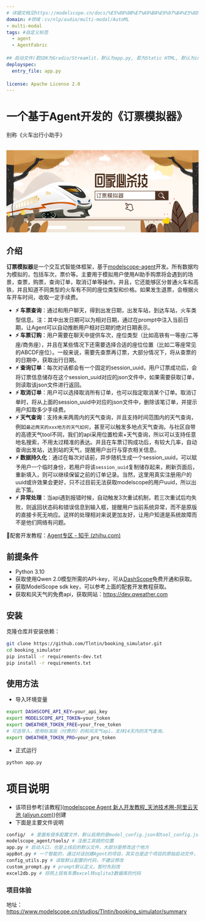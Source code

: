 ```yaml
---
# 详细文档见https://modelscope.cn/docs/%E5%88%9B%E7%A9%BA%E9%97%B4%E5%8D%A1%E7%89%87
domain: #领域：cv/nlp/audio/multi-modal/AutoML
- multi-modal
tags: #自定义标签
  - agent
  - AgentFabric

## 启动文件(若SDK为Gradio/Streamlit，默认为app.py, 若为Static HTML, 默认为index.html)
deployspec:
  entry_file: app.py

license: Apache License 2.0
---
```


<h1> 一个基于Agent开发的《订票模拟器》</h1>
<p>别称《火车出行小助手》</p>

<p align="center">
    <br>
    <img src="./img/bg.png" width="600"/>
    <br>
<p>


## 介绍

**订票模拟器**是一个交互式智能体框架，基于[modelscope-agent](https://github.com/modelscope/modelscope-agent)开发。所有数据均为模拟的，包括车次，票价等。主要用于模拟用户使用AI助手购票将会遇到的场景，查票，购票，查询订单，取消订单等操作。并且，它还能够区分普通火车和高铁，并且知道不同类型的火车有不同的座位类型和价格。如果发生退票，会根据火车开车时间，收取一定手续费。

- **⚡ 车票查询**：通过和用户聊天，得到出发日期，出发车站，到达车站，火车类型信息。注：其中出发日期可以为相对日期，通过在prompt中注入当前日期，让Agent可以自动推断用户相对日期的绝对日期表示。
- **⚡ 车票订购**：用户需要在聊天中提供车次，座位类型（比如高铁有一等座/二等座/商务座），并且在某些情况下还需要选择合适的座位位置（比如二等座常见的ABCDF座位）。一般来说，需要先查票再订票，大部分情况下，将从查票的的日期中，获取出行日期。
- **⚡ 查询订单**：每次对话都会有一个固定的session_uuid，用户订票成功后，会将订票信息储存在这个session_uuid对应的json文件中，如果需要获取订单，则读取该json文件进行返回。
- **⚡ 取消订单**：用户可以选择取消所有订单，也可以指定取消某个订单。取消订单时，将从上面的session_uuid中对应的json文件中，删除该笔订单，并提示用户扣取多少手续费。
- **⚡ 天气查询**：支持未来两周内的天气查询，并且支持时间范围内的天气查询，例如`最近两天的xxx地方的天气如何`，甚至可以触发多地点天气查询。与社区自带的高德天气tool不同，我们的api采用位置检索+天气查询，所以可以支持任意地名搜索，不用太过精准的表达。并且在车票订购成功后，有较大几率，自动查询出发站，达到站的天气，提醒用户出行与穿衣相关信息。
- **⚡ 数据持久化**：通过在每次对话前，异步随机生成一个session_uuid，可以赋予用户一个临时身份，若用户将该`session_uuid`复制储存起来，刷新页面后，重新填入，则可以继续保留之前的订单记录。当然，这里用真实注册用户的uuid或许效果会更好，只不过目前无法获取modelscope的用户uuid，所以出此下策。
- **⚡ 异常处理**：当api遇到报错时候，自动触发3次重试机制，若三次重试后均失败，则返回状态码和错误信息到输入框，提醒用户当前系统异常，而不是原版的直接卡死无响应。这样的处理相对来说更加友好，让用户知道是系统故障而不是他们网络有问题。

🔗配套开发教程：[Agent专区 - 知乎 (zhihu.com)](https://www.zhihu.com/column/c_1720569519108485120)



## 前提条件

- Python 3.10
- 获取使用Qwen 2.0模型所需的API-key，可从[DashScope](https://help.aliyun.com/zh/dashscope/developer-reference/activate-dashscope-and-create-an-api-key)免费开通和获取。
- 获取ModelScope sdk key，可以参考上面的配套开发教程获取。
- 获取和风天气的免费api，获取网站：https://dev.qweather.com

## 安装

克隆仓库并安装依赖：

```bash
git clone https://github.com/Tlntin/booking_simulator.git
cd booking_simulator
pip install -r requirements-dev.txt
pip install -r requirements.txt
```

## 使用方法

- 导入环境变量
```bash
export DASHSCOPE_API_KEY=your_api_key
export MODELSCOPE_API_TOKEN=your_token
export QWEATHER_TOKEN_FREE=your_free_token
# 可选导入，使用标准版（付费的）的和风天气api，支持14天内的天气查询。
export QWEATHER_TOKEN_PRO=your_pro_token
```
- 正式运行
```bash
python app.py
```

# 项目说明

- 该项目参考[该教程]([modelscope Agent 新人开发教程_天池技术圈-阿里云天池 (aliyun.com)](https://tianchi.aliyun.com/forum/post/641455))创建
- 下面是主要文件说明

```bash
config/  # 里面有很多配置文件，默认启用的是model_config.json和tool_config.json
modelscope_agent/tools/ # 注册工具链的位置
app.py # 启动入口，也是上线后的默认文件，大部分是修改这个地方
appBot.py # 一个智能的，通过对话创建Agent的项目，其实也是这个项目的原始启动文件，仅作参考。
config_utils.py # 读取默认配置的代码，不建议修改
custom_prompt.py # prompt默认定义，暂时先别改
excel2db.py # 将网上现有车票excel转sqlite3数据库的代码
```

### 项目体验
地址：https://www.modelscope.cn/studios/Tlntin/booking_simulator/summary

